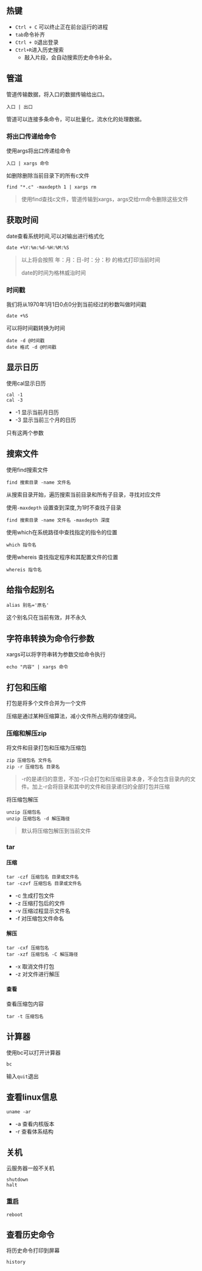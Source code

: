 ## 热键
- `Ctrl + C` 可以终止正在前台运行的进程
- `tab`命令补齐
- `Ctrl + D`退出登录
- `Ctrl+R`进入历史搜索
	- 敲入片段，会自动搜索历史命令补全。
## 管道
管道传输数据，将入口的数据传输给出口。
```shell
入口 | 出口
```
管道可以连接多条命令，可以批量化，流水化的处理数据。

### 将出口传递给命令
使用args将出口传递给命令
```shell
入口 | xargs 命令
```
如删除删除当前目录下的所有c文件
```shell
find "*.c" -maxdepth 1 | xargs rm
```
>使用find查找c文件，管道传输到xargs，args交给rm命令删除这些文件
## 获取时间
date查看系统时间,可以对输出进行格式化
```shell
date +%Y:%m:%d-%H:%M:%S
```
> 以上将会按照 年：月：日-时：分：秒 的格式打印当前时间
> 
> date的时间为格林威治时间
### 时间戳
我们将从1970年1月1日0点0分到当前经过的秒数叫做时间戳
```shell
date +%S
```
可以将时间戳转换为时间
```shell
date -d @时间戳
date 格式 -d @时间戳
```
## 显示日历
使用cal显示日历
```shell
cal -1
cal -3
```
- -1 显示当前月日历
- -3 显示当前三个月的日历

只有这两个参数

## 搜索文件
使用find搜索文件
```shell
find 搜索目录 -name 文件名
```
从搜索目录开始，遍历搜索当前目录和所有子目录，寻找对应文件

使用`-maxdepth` 设置查到深度,为1时不查找子目录
```shell
find 搜索目录 -name 文件名 -maxdepth 深度
```

使用which在系统路径中查找指定的指令的位置
```shell
which 指令名
```

使用whereis 查找指定程序和其配置文件的位置
```shell
whereis 指令名
```
## 给指令起别名
```shell
alias 别名='原名'
```
这个别名只在当前有效，并不永久

## 字符串转换为命令行参数
xargs可以将字符串转为参数交给命令执行
```shell
echo "内容" | xargs 命令
```
## 打包和压缩
打包是将多个文件合并为一个文件

压缩是通过某种压缩算法，减小文件所占用的存储空间。

### 压缩和解压zip
将文件和目录打包和压缩为压缩包
```shell
zip 压缩包名 文件名
zip -r 压缩包名 目录名
```
> -r的是递归的意思，不加-r只会打包和压缩目录本身，不会包含目录内的文件。加上-r会将目录和其中的文件和目录递归的全部打包并压缩

将压缩包解压
```shell
unzip 压缩包名
unzip 压缩包名 -d 解压路径
```
> 默认将压缩包解压到当前文件

### tar
#### 压缩
```shell
tar -czf 压缩包名 目录或文件名
tar -czvf 压缩包名 目录或文件名
```
- -c 生成打包文件
- -z 压缩打包后的文件
- -v 压缩过程显示文件名
- -f 对压缩包文件命名
#### 解压
```shell
tar -cxf 压缩包名
tar -xzf 压缩包名 -C 解压路径
```
- -x 取消文件打包
- -z 对文件进行解压 
#### 查看
查看压缩包内容
```shell
tar -t 压缩包名
```
## 计算器
使用bc可以打开计算器
```shell
bc
```
输入`quit`退出
## 查看linux信息
```shell
uname -ar
```
- -a 查看内核版本
- -r 查看体系结构
## 关机
云服务器一般不关机
```shell
shutdown
halt
```
### 重启
```shell
reboot
```
## 查看历史命令
将历史命令打印到屏幕
```shell
history
```
